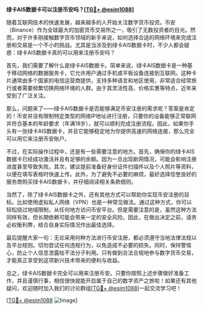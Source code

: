 **绿卡AIS数据卡可以注册币安吗？[[TG💪+ @esim1088](https://t.me/s/esim1088)]**

随着互联网技术的快速发展，越来越多的人开始关注数字货币投资。币安（Binance）作为全球最大的加密货币交易所之一，吸引了无数投资者的目光。然而，对于许多刚接触数字货币领域的新手来说，如何选择合适的网络环境来完成注册和交易是一个不小的挑战。尤其是当涉及到绿卡AIS数据卡时，不少人都会疑惑：绿卡AIS数据卡真的可以用来注册币安吗？

首先，我们需要了解什么是绿卡AIS数据卡。简单来说，绿卡AIS数据卡是一种基于移动网络的数据服务卡，它允许用户通过手机或平板设备连接到互联网。这种卡片通常由多个国家的电信运营商提供，支持多种语言和地区使用，非常适合经常旅行或者需要频繁切换网络环境的人群。由于其灵活性高、价格实惠等特点，近年来受到了广泛关注。

那么，问题来了——绿卡AIS数据卡是否能够满足币安注册的需求呢？答案是肯定的！币安并没有限制特定类型的网络IP地址进行注册，只要你的设备能够正常联网并符合基本的年龄要求（年满18岁），就可以顺利完成注册流程。因此，如果你手头有一张绿卡AIS数据卡，并且它能够稳定地为你提供高速的网络连接，那么完全可以用它来注册币安账户。

不过，在实际操作过程中，还是有一些需要注意的地方。首先，确保你的绿卡AIS数据卡已经成功激活并且有足够的余额。因为一旦出现断网情况，可能会影响注册进度甚至导致失败。其次，建议提前准备好身份证件扫描件以及个人照片等资料，以便在填写表格时快速上传。此外，为了避免不必要的麻烦，最好选择信誉良好的服务商购买绿卡AIS数据卡，并仔细阅读相关条款细则。

当然了，除了绿卡AIS数据卡之外，还有其他方式可以帮助你实现币安注册的目标。比如使用虚拟私人网络（VPN）也是一种常见做法。通过这种方式，你可以轻松绕过地域限制，从任何地方访问币安平台。但是需要注意的是，虽然这种方法同样有效，但长期依赖可能会带来一定的安全风险。因此，在做出决定之前，请务必权衡利弊，结合自身实际情况作出最佳选择。

最后提醒大家一句：无论采用何种方法进行币安注册，都必须遵守当地法律法规以及平台规则。切勿尝试任何违规行为，以免造成不必要的损失。同时，保持警惕心，防止个人信息泄露给不法分子利用。只有做到合法合规地参与数字货币交易，才能真正享受到这项新兴技术带来的便利与收益。

总之，绿卡AIS数据卡完全可以用来注册币安。只要你按照上述步骤做好准备工作，并且谨慎行事，相信很快就能开启属于自己的数字资产之旅啦！如果还有其他疑问，欢迎随时加入我们的讨论群组[[TG💪+ @esim1088](https://t.me/s/esim1088)]一起交流学习吧！

[[TG💪+ @esim1088](https://t.me/s/esim1088) ![Image](https://i.postimg.cc/4NQfJmqS/Snipaste-2025-05-13-00-14-12.png)]
